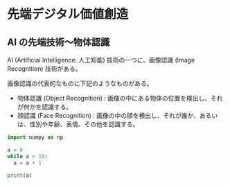 # 先端デジタル価値創造
## AI の先端技術～物体認識

AI (Artificial Intelligence: 人工知能) 技術の一つに、画像認識 (Image Recognition) 技術がある。

画像認識の代表的なものに下記のようなものがある。
- 物体認識 (Object Recognition) : 画像の中にある物体の位置を検出し、それが何かを認識する。
- 顔認識 (Face Recognition) : 画像の中の顔を検出し、それが誰か、あるいは、性別や年齢、表情、その他を認識する。



```python
import numpy as np

a = 0
while a < 10:
  a = a + 1

print(a)
```
